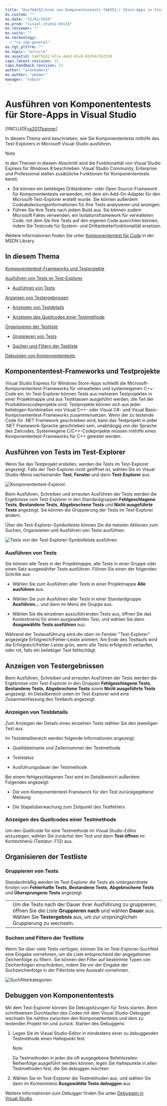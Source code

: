 ```yaml
---
title: "Ausf&#252;hren von Komponententests f&#252;r Store-Apps in Visual Studio | Microsoft Docs"
ms.custom: ""
ms.date: "12/02/2016"
ms.prod: "visual-studio-dev14"
ms.reviewer: ""
ms.suite: ""
ms.technology: 
  - "vs-ide-general"
ms.tgt_pltfrm: ""
ms.topic: "article"
ms.assetid: 5a6f5b32-bfce-4a63-81e9-02d54c592539
caps.latest.revision: 12
caps.handback.revision: 12
author: "alexhomer1"
ms.author: "ahomer"
manager: "robinr"
---
```

# Ausf&#252;hren von Komponententests f&#252;r Store-Apps in Visual Studio
[!INCLUDE[vs2017banner](../code-quality/includes/vs2017banner.md)]

In diesem Thema wird beschrieben, wie Sie Komponententests mithilfe des Test\-Explorers in Microsoft Visual Studio ausführen.  
  
> [!NOTE]
>  In den Themen in diesem Abschnitt wird die Funktionalität von Visual Studio Express für Windows 8 beschrieben.  Visual Studio Community, Enterprise und Professional stellen zusätzliche Funktionen für Komponententests bereit.  
>   
>  -   Sie können ein beliebiges Drittanbieter\- oder Open Source\-Framework für Komponententests verwenden, mit dem ein Add\-On\-Adapter für den Microsoft\-Test\-Explorer erstellt wurde.  Sie können außerdem Codeabdeckungsinformationen für Ihre Tests analysieren und anzeigen.  
> -   Führen Sie Ihre Tests nach jedem Build aus.  Sie können zudem Microsoft Fakes verwenden, ein Isolationsframework für verwalteten Code, mit dem Sie Ihre Tests auf den eigenen Code ausrichten können, indem Sie Testcode für System\- und Drittanbieterfunktionalität ersetzen.  
>   
>  Weitere Informationen finden Sie unter [Komponententest für Code](../test/unit-test-your-code.md) in der MSDN Library.  
  
##  <a name="BKMK_In_this_topic"></a> In diesem Thema  
 [Komponententest-Frameworks und Testprojekte](#BKMK_Unit_test_frameworks_and_test_projects)  
  
 [Ausführen von Tests im Test-Explorer](#BKMK_Running_tests_in_Test_Explorer)  
  
-   [Ausführen von Tests](#BKMK_Running_tests)  
  
 [Anzeigen von Testergebnissen](#BKMK_Viewing_test_results)  
  
-   [Anzeigen von Testdetails](#BKMK_Viewing_test_details)  
  
-   [Anzeigen des Quellcodes einer Testmethode](#BKMK_Viewing_the_source_code_of_a_test_method)  
  
 [Organisieren der Testliste](#BKMK_Organizing_the_test_list)  
  
-   [Gruppieren von Tests](#BKMK_Grouping_tests)  
  
-   [Suchen und Filtern der Testliste](#BKMK_Searching_and_filtering_the_test_list)  
  
 [Debuggen von Komponententests](#BKMK_Debugging_unit_tests)  
  
##  <a name="BKMK_Unit_test_frameworks_and_test_projects"></a> Komponententest\-Frameworks und Testprojekte  
 Visual Studio Express für Windows Store\-Apps schließt die Microsoft\-Komponententest\-Frameworks für verwalteten und systemeigenen C\+\+\-Code ein.   Im Test\-Explorer können Tests aus mehreren Testprojekten in einer Projektmappe und aus Testklassen ausgeführt werden, die Teil der Produktionscodeprojekte sind.  Testprojekte können sich aus jeder beliebigen Kombination von Visual C\+\+\- oder Visual C\#\- und Visual Basic\-Komponententest\-Frameworks zusammensetzen.  Wenn der zu testende Code für .NET Framework geschrieben wird, kann das Testprojekt in jeder .NET Framework\-Sprache geschrieben sein, unabhängig von der Sprache des Zielcodes.  Systemeigene C\/C\+\+\-Codeprojekte müssen mithilfe eines Komponententest\-Frameworks für C\+\+ getestet werden.  
  
##  <a name="BKMK_Running_tests_in_Test_Explorer"></a> Ausführen von Tests im Test\-Explorer  
 Wenn Sie das Testprojekt erstellen, werden die Tests im Test\-Explorer angezeigt.  Falls der Test\-Explorer nicht geöffnet ist, wählen Sie im Visual Studio\-Menü nacheinander **Test**, **Fenster** und dann **Test\-Explorer** aus.  
  
 ![Komponententest&#45;Explorer](../ide/media/ute_failedpassednotrunsummary.png "UTE\_FailedPassedNotRunSummary")  
  
 Beim Ausführen, Schreiben und erneuten Ausführen der Tests werden die Ergebnisse vom Test\-Explorer in den Standardgruppen **Fehlgeschlagene Tests**, **Bestandene Tests**, **Abgebrochene Tests** und **Nicht ausgeführte Tests** angezeigt.  Sie können die Gruppierung der Tests im Test\-Explorer ändern.  
  
 Über die Test\-Explorer\-Symbolleiste können Sie die meisten Aktionen zum Suchen, Organisieren und Ausführen von Tests ausführen.  
  
 ![Tests von der Test&#45;Explorer&#45;Symbolleiste ausführen](../test/media/ute_toolbar.png "UTE\_ToolBar")  
  
###  <a name="BKMK_Running_tests"></a> Ausführen von Tests  
 Sie können alle Tests in der Projektmappe, alle Tests in einer Gruppe oder einen Satz ausgewählter Tests ausführen.  Führen Sie einen der folgenden Schritte aus:  
  
-   Wählen Sie zum Ausführen aller Tests in einer Projektmappe **Alle ausführen** aus.  
  
-   Wählen Sie zum Ausführen aller Tests in einer Standardgruppe **Ausführen...** und dann im Menü die Gruppe aus.  
  
-   Wählen Sie die einzelnen auszuführenden Tests aus, öffnen Sie das Kontextmenü für einen ausgewählten Test, und wählen Sie dann **Ausgewählte Tests ausführen** aus.  
  
 Während der Testausführung wird die oben im Fenster "Test\-Explorer" angezeigte Erfolgreich\/Fehler\-Leiste animiert.  Am Ende des Testlaufs wird die Erfolgreich\/Fehler\-Leiste grün, wenn alle Tests erfolgreich verlaufen, oder rot, falls ein beliebiger Test fehlschlägt.  
  
##  <a name="BKMK_Viewing_test_results"></a> Anzeigen von Testergebnissen  
 Beim Ausführen, Schreiben und erneuten Ausführen der Tests werden die Ergebnisse vom Test\-Explorer in den Gruppen **Fehlgeschlagene Tests**, **Bestandene Tests**, **Abgebrochene Tests** sowie **Nicht ausgeführte Tests** angezeigt.  Im Detailbereich unten im Test\-Explorer wird eine Zusammenfassung des Testlaufs angezeigt.  
  
###  <a name="BKMK_Viewing_test_details"></a> Anzeigen von Testdetails  
 Zum Anzeigen der Details eines einzelnen Tests wählen Sie den jeweiligen Test aus.  
  
 Im Testdetailbereich werden folgende Informationen angezeigt:  
  
-   Quelldateiname und Zeilennummer der Testmethode  
  
-   Teststatus  
  
-   Ausführungsdauer der Testmethode  
  
 Bei einem fehlgeschlagenen Test wird im Detailbereich außerdem Folgendes angezeigt:  
  
-   Die vom Komponententest\-Framework für den Test zurückgegebene Meldung  
  
-   Die Stapelüberwachung zum Zeitpunkt des Testfehlers  
  
###  <a name="BKMK_Viewing_the_source_code_of_a_test_method"></a> Anzeigen des Quellcodes einer Testmethode  
 Um den Quellcode für eine Testmethode im Visual Studio\-Editor anzuzeigen, wählen Sie zunächst den Test und dann **Test öffnen** im Kontextmenü \(Tastatur: F12\) aus.  
  
##  <a name="BKMK_Organizing_the_test_list"></a> Organisieren der Testliste  
  
###  <a name="BKMK_Grouping_tests"></a> Gruppieren von Tests  
 Standardmäßig werden im Test\-Explorer die Tests als untergeordnete Knoten von **Fehlerhafte Tests**, **Bestandene Tests**, **Abgebrochene Tests** und **Übersprungene Tests** angezeigt.  
  
|||  
|-|-|  
||Um die Tests nach der Dauer ihrer Ausführung zu gruppieren, öffnen Sie die Liste **Gruppieren nach** und wählen **Dauer** aus.  Wählen Sie **Testergebnis** aus, um zur ursprünglichen Gruppierung zu wechseln.|  
  
###  <a name="BKMK_Searching_and_filtering_the_test_list"></a> Suchen und Filtern der Testliste  
 Wenn Sie über viele Tests verfügen, können Sie im Test\-Explorer\-Suchfeld eine Eingabe vornehmen, um die Liste entsprechend der angegebenen Zeichenfolge zu filtern.  Sie können den Filter auf bestimmte Typen von Zeichenfolgen einschränken, indem Sie vor der Eingabe der Suchzeichenfolge in der Filterliste eine Auswahl vornehmen.  
  
 ![Suchfilterkategorien](../test/media/ute_searchfilter.png "UTE\_SearchFilter")  
  
##  <a name="BKMK_Debugging_unit_tests"></a> Debuggen von Komponententests  
 Mit dem Test\-Explorer können Sie Debugsitzungen für Tests starten.  Beim schrittweisen Durchlaufen des Codes mit dem Visual Studio\-Debugger wechseln Sie nahtlos zwischen den Komponententests und dem zu testenden Projekt hin und zurück.  Starten des Debuggens:  
  
1.  Legen Sie im Visual Studio\-Editor in mindestens einer zu debuggenden Testmethode einen Haltepunkt fest.  
  
    > [!NOTE]
    >  Da Testmethoden in jeder die oft ausgegebene Befehlszeilen  Reihenfolge ausgeführt werden können, legen Sie Haltepunkte in allen Testmethoden fest, die Sie debuggen möchten.  
  
2.  Wählen Sie im Test\-Explorer die Testmethoden aus, und wählen Sie dann im Kontextmenü **Ausgewählte Tests debuggen** aus.  
  
 Weitere Informationen zum Debugger finden Sie unter [Debuggen in Visual Studio](../debugger/debugging-in-visual-studio.md).